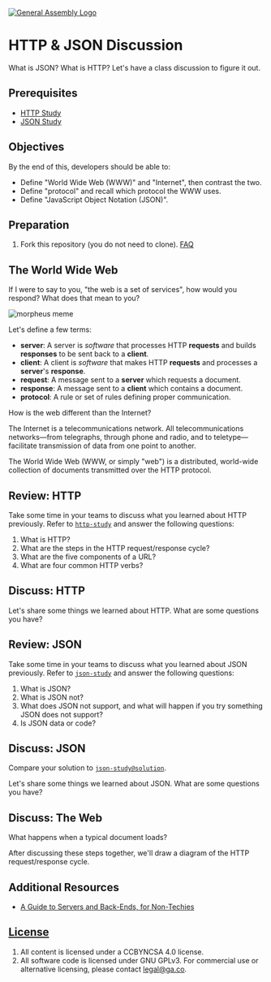 [![General Assembly Logo](https://camo.githubusercontent.com/1a91b05b8f4d44b5bbfb83abac2b0996d8e26c92/687474703a2f2f692e696d6775722e636f6d2f6b6538555354712e706e67)](https://generalassemb.ly/education/web-development-immersive)

# HTTP & JSON Discussion

What is JSON? What is HTTP? Let's have a class discussion to figure it out.

## Prerequisites

- [HTTP Study](https://git.generalassemb.ly/ga-wdi-boston/http-study)
- [JSON Study](https://git.generalassemb.ly/ga-wdi-boston/json-study)

## Objectives

By the end of this, developers should be able to:

- Define "World Wide Web (WWW)" and "Internet", then contrast the two.
- Define "protocol" and recall which protocol the WWW uses.
- Define "JavaScript Object Notation (JSON)".

## Preparation

1. Fork this repository (you do not need to clone).
 [FAQ](https://git.generalassemb.ly/ga-wdi-boston/meta/wiki/ForkAndClone)

## The World Wide Web

If I were to say to you, "the web is a set of services", how would you respond?
What does that mean to you?

![morpheus meme](https://git.generalassemb.ly/storage/user/4584/files/1b8d4666-3587-11e7-8bcb-aeb49cf9eed7)

Let's define a few terms:

- **server**: A server is *software* that processes HTTP **requests**
    and builds **responses** to be sent back to a **client**.
- **client**: A client is *software* that makes HTTP **requests** and
    processes a **server**'s **response**.
- **request**: A message sent to a **server** which requests a document.
- **response**: A message sent to a **client** which contains a document.
- **protocol**: A rule or set of rules defining proper communication.

How is the web different than the Internet?

The Internet is a telecommunications network. All telecommunications
networks—from telegraphs, through phone and radio, and to teletype—facilitate
transmission of data from one point to another.

The World Wide Web (WWW, or simply "web") is a distributed, world-wide
collection of documents transmitted over the HTTP protocol.

## Review: HTTP

Take some time in your teams to discuss what you learned about HTTP
previously. Refer to
[`http-study`](https://git.generalassemb.ly/ga-wdi-boston/http-study/blob/master/study.md)
and answer the following questions:

1. What is HTTP?
1. What are the steps in the HTTP request/response cycle?
1. What are the five components of a URL?
1. What are four common HTTP verbs?

## Discuss: HTTP

Let's share some things we learned about HTTP. What are some questions you
have?

## Review: JSON

Take some time in your teams to discuss what you learned about JSON
previously. Refer to [`json-study`](https://git.generalassemb.ly/ga-wdi-boston/json-study/blob/master/study.md)
and answer the following questions:

1. What is JSON?
1. What is JSON not?
1. What does JSON not support, and what will happen if you try something
    JSON does not support?
1. Is JSON data or code?

## Discuss: JSON

Compare your solution to
[`json-study@solution`](https://git.generalassemb.ly/ga-wdi-boston/json-study/blob/solution/study.md).

Let's share some things we learned about JSON. What are some questions you
have?

## Discuss: The Web

What happens when a typical document loads?

After discussing these steps together, we'll draw a diagram of the HTTP
request/response cycle.

## Additional Resources

- [A Guide to Servers and Back-Ends, for Non-Techies](https://www.techinasia.com/talk/nontechies-guide-servers)

## [License](LICENSE)

1. All content is licensed under a CC­BY­NC­SA 4.0 license.
1. All software code is licensed under GNU GPLv3. For commercial use or
    alternative licensing, please contact legal@ga.co.
